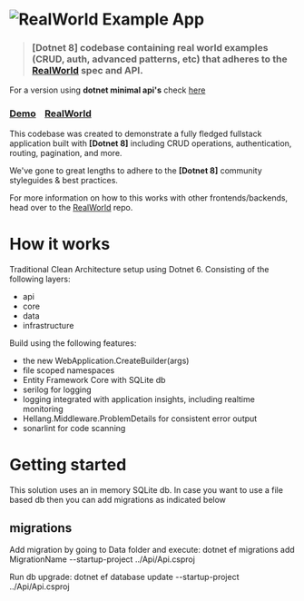 # ![RealWorld Example App](logo.png)

> ### [Dotnet 8] codebase containing real world examples (CRUD, auth, advanced patterns, etc) that adheres to the [RealWorld](https://github.com/gothinkster/realworld) spec and API.

For a version using **dotnet minimal api's** check [here](https://github.com/Erikvdv/realworldapiminimal)

### [Demo](https://demo.realworld.io/)&nbsp;&nbsp;&nbsp;&nbsp;[RealWorld](https://github.com/gothinkster/realworld)

This codebase was created to demonstrate a fully fledged fullstack application built with **[Dotnet 8]** including CRUD operations, authentication, routing, pagination, and more.

We've gone to great lengths to adhere to the **[Dotnet 8]** community styleguides & best practices.

For more information on how to this works with other frontends/backends, head over to the [RealWorld](https://github.com/gothinkster/realworld) repo.

# How it works

Traditional Clean Architecture setup using Dotnet 6.
Consisting of the following layers:

- api
- core
- data
- infrastructure

Build using the following features:

- the new WebApplication.CreateBuilder(args)
- file scoped namespaces
- Entity Framework Core with SQLite db
- serilog for logging
- logging integrated with application insights, including realtime monitoring
- Hellang.Middleware.ProblemDetails for consistent error output
- sonarlint for code scanning

# Getting started

This solution uses an in memory SQLite db. In case you want to use a file based db
then you can add migrations as indicated below

## migrations

Add migration by going to Data folder and execute:
dotnet ef migrations add MigrationName --startup-project ../Api/Api.csproj

Run db upgrade:
dotnet ef database update --startup-project ../Api/Api.csproj
